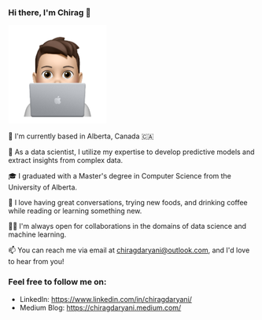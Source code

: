 ### Hi there, I'm Chirag 👋

<img src="./icon/Memoji.png" alt="My Profile Pic" width="200"/>

📍 I'm currently based in Alberta, Canada 🇨🇦

💼 As a data scientist, I utilize my expertise to develop predictive models and extract insights from complex data.

🎓 I graduated with a Master's degree in Computer Science from the University of Alberta.

💬 I love having great conversations, trying new foods, and drinking coffee while reading or learning something new.

🤝🏻 I'm always open for collaborations in the domains of data science and machine learning.

📫 You can reach me via email at chiragdaryani@outlook.com, and I'd love to hear from you!

### Feel free to follow me on:

- LinkedIn: https://www.linkedin.com/in/chiragdaryani/
- Medium Blog: https://chiragdaryani.medium.com/